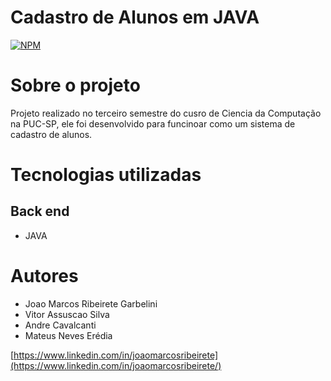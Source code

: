 # Cadastro de Alunos em JAVA
[![NPM](https://img.shields.io/npm/l/react)](https://github.com/joaomarcosribeiretee/JAVA_CadastroAlunos/tree/main) 

# Sobre o projeto

Projeto realizado no terceiro semestre do cusro de Ciencia da Computação na PUC-SP, ele foi desenvolvido para funcinoar como um sistema de cadastro de alunos.

# Tecnologias utilizadas
## Back end
- JAVA

# Autores

- Joao Marcos Ribeirete Garbelini
- Vitor Assuscao Silva
- Andre Cavalcanti
- Mateus Neves Erédia

[https://www.linkedin.com/in/joaomarcosribeirete](https://www.linkedin.com/in/joaomarcosribeirete/)
